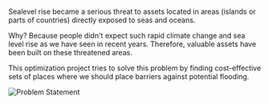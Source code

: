 Sealevel rise became a serious threat to assets located in areas (islands or parts of countries) directly exposed to seas and oceans.

Why? Because people didn't expect such rapid climate change and sea level rise as we have seen in recent years. Therefore, valuable assets have been built on these threatened areas.

This optimization project tries to solve this problem by finding cost-effective sets of places where we should place barriers against potential flooding.

![Problem Statement](https://upwork-usw2-prod-agora-file-storage.s3.us-west-2.amazonaws.com/profile/portfolio/thumbnail/636699e5bf43775b0d1951a1b1050478?response-content-disposition=inline;+filename=%22image_original%22;+filename*=utf-8%27%27image_original&X-Amz-Security-Token=IQoJb3JpZ2luX2VjECsaCXVzLXdlc3QtMiJHMEUCIDkPm82GgVcqFHFt/PQiA2b%2Bu5vGJEi7w0mRT7YJPgu2AiEA2DGiFViHDh9aGnVV/QYhY6VdLgZfmL/CWfEbXLolEnIqzQQIFBAAGgw3Mzk5MzkxNzM4MTkiDFPbuJwuiE%2BRCjTttiqqBPcXc5ReTrIz/YtrpbNgbDQPYE8b37K3LPylGVXtpwiMsDr2BdGdQ/fz%2BIWd0Yu30IJJTUMzslZ3guPLGMrnlljcoZiwfDs%2Bz6gUJBqs1P86xNdbRlvdbd5lWkEOcbLyxvpG5PE0uqyY2XUM7bT3w%2BZk4xxJTvmh5DZg8VIKs5fW0AzyLTn%2BQ1pGqQ6GXWMf%2Bi75FlZ1WC7fsGmrGCTqF13hXj%2BrOqB5LyYMO%2BcFdDDJd7CKE478had0fCM5rQeUZZ7kiesGjVkilz6ARyiYetttNXdR8mdVmnd6l%2B1cFQqIQE6ox0rYsCh6pRgj/Cb0F1eHXkR0yiqcH2ChwSh/W9T6WENPP%2BYZy/guzuehI8Wsrm3%2Bsn73U/wCcNuQ1DGZFx8It2J3l8XK6FexfZvJvBFZCzBS412lNChSbZ46azhLhxG5GKlNMXeOSMd0wLep8r1ymdVhnQq9KEl9Nou%2BxBSQdWbXin65bsbam9EkX058XzdH0p8dDL5MbuEgE/eNaWhCld9pfFTMQD3bR4X6iDQSmYCo%2BsJ2OXP6Cypob0I5AefzPQ6tdJ%2BHRLmfA7NwrRqcxdbon7ZaCaMYKL7dz3BVPXA8XJ70jADRdBJAgPYLWSKvuRoRTE7YKvMZBqIl3iHBNXpwoXXjr7evzgAJUATgt295F3QGOOapxePEkCUyAZ8kuSFbc7z5xa/1xB0PEAEUTJfdCLJJPY7qYfA4tHSORmLTTgLzYq3OMMCMgagGOqcBcIpK5VpNFfkrYFNj3fVABY/E1o13vqaxoQq6CZONTPUWdaYdHztbR0C%2Bloxiq8YbpRzkZV/eHJKYBanN74mwjZSheHgGwdsdeWS/BZikkYMY/NQKclbfnmYwm4pNRImHDMZALmubqs/Fyz9nDRvvsnndafNzodzkMhEtxIDBOiasf6UC1NC6/YHAmbsP7SNHbAKWEeJ7xjH0RHovGIjqC76NSfmVvCI=&X-Amz-Algorithm=AWS4-HMAC-SHA256&X-Amz-Date=20230912T123534Z&X-Amz-SignedHeaders=host&X-Amz-Expires=900&X-Amz-Credential=ASIA2YR6PYW54DAW4UW7/20230912/us-west-2/s3/aws4_request&X-Amz-Signature=0be542d3c2e964e6821eeaa39dbe606a19f46f0e61e29b33f171fe1ea01bc12a)
